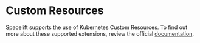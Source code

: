 # Custom Resources

Spacelift supports the use of Kubernetes Custom Resources. To find out more about these supported extensions, review the official [documentation](https://kubernetes.io/docs/concepts/extend-kubernetes/api-extension/custom-resources/).

##
